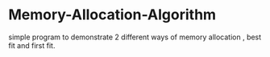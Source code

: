 # Memory-Allocation-Algorithm
simple program to demonstrate 2 different ways of memory allocation , best fit and first fit.
